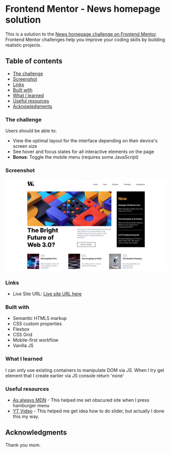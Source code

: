 # Frontend Mentor - News homepage solution

This is a solution to the [News homepage challenge on Frontend Mentor](https://www.frontendmentor.io/challenges/news-homepage-H6SWTa1MFl). Frontend Mentor challenges help you improve your coding skills by building realistic projects. 

## Table of contents


  - [The challenge](#the-challenge)
  - [Screenshot](#screenshot)
  - [Links](#links)
  - [Built with](#built-with)
  - [What I learned](#what-i-learned)
  - [Useful resources](#useful-resources)
  - [Acknowledgments](#acknowledgments)




### The challenge

Users should be able to:

- View the optimal layout for the interface depending on their device's screen size
- See hover and focus states for all interactive elements on the page
- **Bonus**: Toggle the mobile menu (requires some JavaScript)

### Screenshot

![](./screenshot.jpg)


### Links

- Live Site URL: [Live site URL here](https://kamilkaluza-news-page.onrender.com)


### Built with

- Semantic HTML5 markup
- CSS custom properties
- Flexbox
- CSS Grid
- Mobile-first workflow
- Vanilla JS 



### What I learned

I can only use existing containers to manipulate DOM via JS.
When I try get element that I create earlier via JS console return 'none'



### Useful resources

- [As always MDN](https://developer.mozilla.org/en-US/docs/Web/CSS/background-color) - This helped me set obscured site when I press hamburger menu 
- [YT Video](https://www.youtube.com/watch?v=rGAbT8ykGB0) - This helped me get idea how to do slider, but actually I done this my way. 



## Acknowledgments

Thank you mom.
